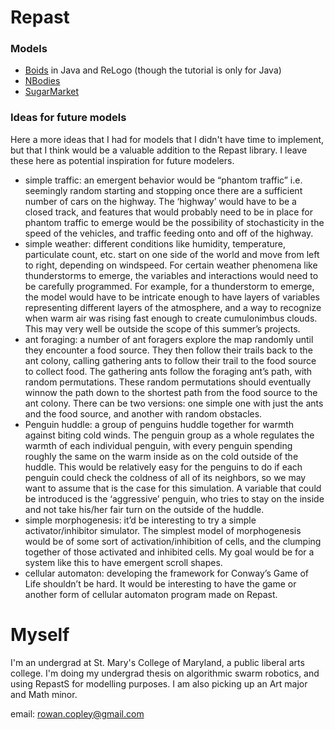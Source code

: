 # Repast #

### Models ###
  * [Boids](Boids.md) in Java and ReLogo (though the tutorial is only for Java)
  * [NBodies](NBodies.md)
  * [SugarMarket](SugarMarket.md)

### Ideas for future models ###
Here a more ideas that I had for models that I didn't have time to implement, but that I think would be a valuable addition to the Repast library. I leave these here as potential inspiration for future modelers.
  * simple traffic: an emergent behavior would be “phantom traffic” i.e. seemingly random starting and stopping once there are a sufficient number of cars on the highway. The ‘highway’ would have to be a closed track, and features that would probably need to be in place for phantom traffic to emerge would be the possibility of stochasticity in the speed of the vehicles, and traffic feeding onto and off of the highway.
  * simple weather: different conditions like humidity, temperature, particulate count, etc. start on one side of the world and move from left to right, depending on windspeed. For certain weather phenomena like thunderstorms to emerge, the variables and interactions would need to be carefully programmed. For example, for a thunderstorm to emerge, the model would have to be intricate enough to have layers of variables representing different layers of the atmosphere, and a way to recognize when warm air was rising fast enough to create cumulonimbus clouds. This may very well be outside the scope of this summer’s projects.
  * ant foraging: a number of ant foragers explore the map randomly until they encounter a food source. They then follow their trails back to the ant colony, calling gathering ants to follow their trail to the food source to collect food. The gathering ants follow the foraging ant’s path, with random permutations. These random permutations should eventually winnow the path down to the shortest path from the food source to the ant colony. There can be two versions: one simple one with just the ants and the food source, and another with random obstacles.
  * Penguin huddle: a group of penguins huddle together for warmth against biting cold winds. The penguin group as a whole regulates the warmth of each individual penguin, with every penguin spending roughly the same on the warm inside as on the cold outside of the huddle. This would be relatively easy for the penguins to do if each penguin could check the coldness of all of its neighbors, so we may want to assume that is the case for this simulation. A variable that could be introduced is the ‘aggressive’ penguin, who tries to stay on the inside and not take his/her fair turn on the outside of the huddle.
  * simple morphogenesis: it’d be interesting to try a simple activator/inhibitor simulator. The simplest model of morphogenesis would be of some sort of activation/inhibition of cells, and the clumping together of those activated and inhibited cells. My goal would be for a system like this to have emergent scroll shapes.
  * cellular automaton: developing the framework for Conway’s Game of Life shouldn’t be hard. It would be interesting to have the game or another form of cellular automaton program made on Repast.

# Myself #
I'm an undergrad at St. Mary's College of Maryland, a public liberal arts college. I'm doing my undergrad thesis on algorithmic swarm robotics, and using RepastS for modelling purposes. I am also picking up an Art major and Math minor.

email: rowan.copley@gmail.com